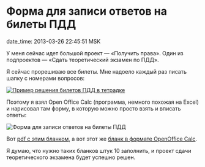 # Форма для записи ответов на билеты ПДД

date_time: 2013-03-26 22:45:51 MSK

У меня сейчас идет большой проект — «Получить права». Один из подпроектов —
«Сдать теоретический экзамен по ПДД».

Я сейчас прорешиваю все билеты. Мне надоело каждый раз писать шапку с номерами
вопросов:

[![Пример решения билетов ПДД в тетрадке][small]][big]

Поэтому я взял Open Office Calc (программа, немного похожая на Excel) и
нарисовал там форму, в которую можно просто взять и вписать ответы:

 ![Форма для записи ответов на билеты ПДД][png]

Вот [pdf с этим бланком][pdf], а вот этот же [бланк в формате OpenOffice
Calc][ods].

Я думаю, что нужно таких бланков штук 10 заполнить, и проект сдачи
теоретического экзамена будет успешно решен.

 [small]: https://upload.bessarabov.ru/bessarabov/5RSr3Q-Tp7OS8vSoLR6Pi7PBZOA.jpg
 [big]: https://upload.bessarabov.ru/bessarabov/rO6JitSS2CLmg9g4p1QkCCkVDss.jpg
 [ods]: https://upload.bessarabov.ru/bessarabov/g4F3E-9NvaVomd9Uwb3bC-hXJ2g.ods
 [pdf]: https://upload.bessarabov.ru/bessarabov/KvuIVECxEldCtyeD_uWAfVgayWw.pdf
 [png]: https://upload.bessarabov.ru/bessarabov/Nv7zBcPIWX0r35RkaT-nmiA7xLE.png
